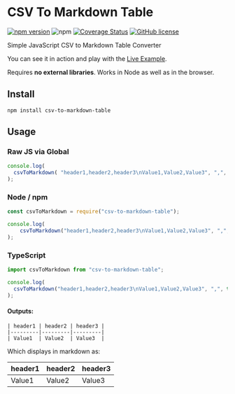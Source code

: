 # CSV To Markdown Table

[![npm version](https://badge.fury.io/js/csv-to-markdown-table.svg)](https://badge.fury.io/js/csv-to-markdown-table)
![npm](https://img.shields.io/npm/dt/csv-to-markdown-table.svg?color=blue)
[![Coverage Status](https://coveralls.io/repos/github/donatj/CsvToMarkdownTable/badge.svg?branch=master)](https://coveralls.io/github/donatj/CsvToMarkdownTable?branch=master)
[![GitHub license](https://img.shields.io/badge/license-MIT-blue.svg)](https://raw.githubusercontent.com/donatj/csvtomarkdowntable/master/LICENSE.md)

Simple JavaScript CSV to Markdown Table Converter

You can see it in action and play with the [Live Example](https://donatstudios.com/CsvToMarkdownTable).

Requires **no external libraries**. Works in Node as well as in the browser.

## Install

```
npm install csv-to-markdown-table
```

## Usage

### Raw JS via Global

```js
console.log(
  csvToMarkdown( "header1,header2,header3\nValue1,Value2,Value3", ",", true)
);
```

### Node / npm

```js
const csvToMarkdown = require("csv-to-markdown-table");

console.log(
	csvToMarkdown("header1,header2,header3\nValue1,Value2,Value3", ",", true)
);
```

### TypeScript

```ts
import csvToMarkdown from "csv-to-markdown-table";

console.log(
  csvToMarkdown("header1,header2,header3\nValue1,Value2,Value3", ",", true)
);
```

#### Outputs:

```
| header1 | header2 | header3 | 
|---------|---------|---------| 
| Value1  | Value2  | Value3  | 
```

Which displays in markdown as:

| header1 | header2 | header3 | 
|---------|---------|---------| 
| Value1  | Value2  | Value3  | 
